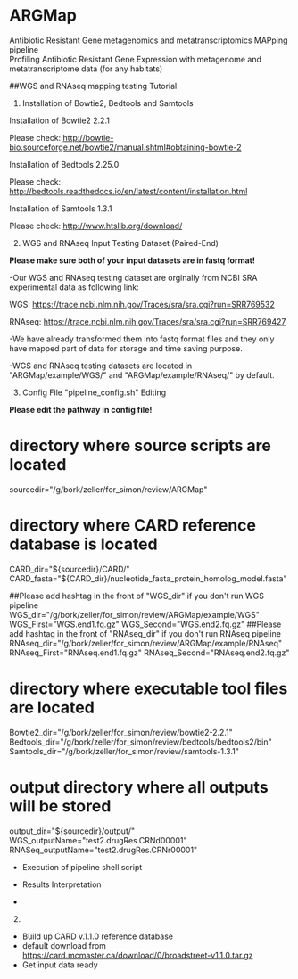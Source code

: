 # ARGMap
Antibiotic Resistant Gene metagenomics and metatranscriptomics MAPping pipeline  
Profiling Antibiotic Resistant Gene Expression with metagenome and metatranscriptome data (for any habitats)

##WGS and RNAseq mapping testing Tutorial

1. Installation of Bowtie2, Bedtools and Samtools 

  Installation of Bowtie2 2.2.1
  
  Please check: http://bowtie-bio.sourceforge.net/bowtie2/manual.shtml#obtaining-bowtie-2
  
  Installation of Bedtools 2.25.0

  Please check: http://bedtools.readthedocs.io/en/latest/content/installation.html

  Installation of Samtools 1.3.1

  Please check: http://www.htslib.org/download/

2.  WGS and RNAseq Input Testing Dataset (Paired-End)

  **Please make sure both of your input datasets are in fastq format!**
  
  -Our WGS and RNAseq testing dataset are orginally from NCBI SRA experimental data as following link: 
  
  WGS: https://trace.ncbi.nlm.nih.gov/Traces/sra/sra.cgi?run=SRR769532
  
  RNAseq: https://trace.ncbi.nlm.nih.gov/Traces/sra/sra.cgi?run=SRR769427
  
  -We have already transformed them into fastq format files and they only have mapped part of data for storage and time saving purpose.
  
  -WGS and RNAseq testing datasets are located in  "ARGMap/example/WGS/" and "ARGMap/example/RNAseq/" by default. 
  
 
3. Config File "pipeline_config.sh" Editing

  **Please edit the pathway in config file!**
  # directory where source scripts are located
sourcedir="/g/bork/zeller/for_simon/review/ARGMap"
# directory where CARD reference database is located
CARD_dir="${sourcedir}/CARD/"
CARD_fasta="${CARD_dir}/nucleotide_fasta_protein_homolog_model.fasta"


##Please add hashtag in the front of "WGS_dir" if you don't run WGS pipeline
WGS_dir="/g/bork/zeller/for_simon/review/ARGMap/example/WGS"
WGS_First="WGS.end1.fq.gz"
WGS_Second="WGS.end2.fq.gz"
##Please add hashtag in the front of "RNAseq_dir" if you don't run RNAseq pipeline
RNAseq_dir="/g/bork/zeller/for_simon/review/ARGMap/example/RNAseq"
RNAseq_First="RNAseq.end1.fq.gz"
RNAseq_Second="RNAseq.end2.fq.gz"

# directory where executable tool files are located
Bowtie2_dir="/g/bork/zeller/for_simon/review/bowtie2-2.2.1"
Bedtools_dir="/g/bork/zeller/for_simon/review/bedtools/bedtools2/bin"
Samtools_dir="/g/bork/zeller/for_simon/review/samtools-1.3.1"

# output directory where all outputs will be stored
output_dir="${sourcedir}/output/"
WGS_outputName="test2.drugRes.CRNd00001"
RNASeq_outputName="test2.drugRes.CRNr00001"




- Execution of pipeline shell script

- Results Interpretation
- 

2. 
- Build up CARD v.1.1.0 reference database
- default download from https://card.mcmaster.ca/download/0/broadstreet-v1.1.0.tar.gz
- Get input data ready
